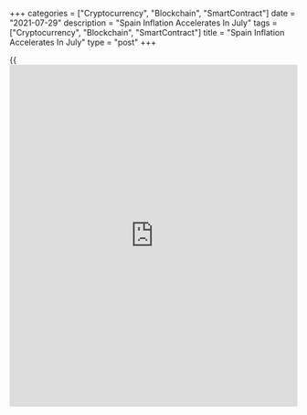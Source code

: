 +++
categories = ["Cryptocurrency", "Blockchain", "SmartContract"]
date = "2021-07-29"
description = "Spain Inflation Accelerates In July"
tags = ["Cryptocurrency", "Blockchain", "SmartContract"]
title = "Spain Inflation Accelerates In July"
type = "post"
+++

{{<iframe id="large-banner" src="https://www.bounty.group/#slide=14.0" width="100%" height="600" scrolling="no" style="border: 0px solid rgb(216, 221, 230); border-radius: 3px;">}}

Spain's consumer price inflation accelerated in July, after remaining
unchanged in the previous month, preliminary data from the statistical
office INE showed Thursday.

The consumer price index rose 2.9 percent year-on-year following a 2.7
percent increase in each of the previous two months. Economists had
expected inflation to slow to 2.6 percent.  
  
Core inflation, which excludes prices of energy and fresh food, climbed
to 0.6 percent from 0.2 percent.  
  
Compared to the previous month, the CPI dropped 0.7 percent in July,
which was the first fall in five months. In May and June, prices rose
0.5 percent each. Economists had forecast a 0.4 percent increase for
July.  
  
The harmonized index of consumer prices, or HICP, rose 2.9 percent year-
on-year in July after a 2.5 percent increase in the previous month. That
was in line with economists' expectations.

On a month-on-month basis, the HICP dropped 1.2 percent in July.

For comments and feedback [contact](https://www.playgroundfx.com/contact/): editorial@rtt[news](https://www.letsplayfx.com/blog/forex-news-website/).com

[Economic News][1]

 **What parts of the world are seeing the best (and worst) economic
performances lately? Click[here][2] to check out our [Econ Scorecard][2]
and find out! See up-to-the-moment [ranking](https://www.playgroundfx.com/blog/crypto-exchange-ranking/)s for the best and worst
performers in [GDP][3], [unemployment rate][4], [inflation][5] and much
more.**

   1. www.rtt[news](https://www.letsplayfx.com/blog/forex-news-website/).com/Content/EconomicNews.aspx
   2. www.rtt[news](https://www.letsplayfx.com/blog/forex-news-website/).com/economic-scorecard/world-rank/industrial-production/highest-performance.aspx
   3. www.rtt[news](https://www.letsplayfx.com/blog/forex-news-website/).com/economic-scorecard/world-rank/GDP/highest-performance.aspx
   4. www.rtt[news](https://www.letsplayfx.com/blog/forex-news-website/).com/economic-scorecard/world-rank/unemployment-rate/lowest-performance.aspx
   5. www.rtt[news](https://www.letsplayfx.com/blog/forex-news-website/).com/economic-scorecard/world-rank/CPI/highest-performance.aspx